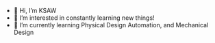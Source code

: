- 👋 Hi, I’m KSAW
- 👀 I’m interested in constantly learning new things!
- 🌱 I’m currently learning Physical Design Automation, and Mechanical Design 


<!---
KshitijSawhney/KshitijSawhney is a ✨ special ✨ repository because its `README.md` (this file) appears on your GitHub profile.
You can click the Preview link to take a look at your changes.
--->
